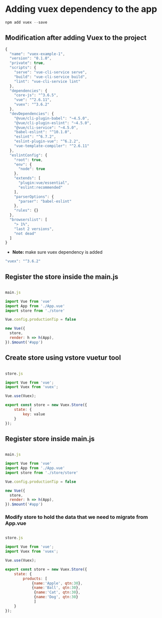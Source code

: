 # Adding vuex dependency to the app #
```js
npm add vuex --save
```

## Modification after adding Vuex to the project ##
```js
{
  "name": "vuex-example-1",
  "version": "0.1.0",
  "private": true,
  "scripts": {
    "serve": "vue-cli-service serve",
    "build": "vue-cli-service build",
    "lint": "vue-cli-service lint"
  },
  "dependencies": {
    "core-js": "^3.6.5",
    "vue": "^2.6.11",
    "vuex": "^3.6.2"
  },
  "devDependencies": {
    "@vue/cli-plugin-babel": "~4.5.0",
    "@vue/cli-plugin-eslint": "~4.5.0",
    "@vue/cli-service": "~4.5.0",
    "babel-eslint": "^10.1.0",
    "eslint": "^6.7.2",
    "eslint-plugin-vue": "^6.2.2",
    "vue-template-compiler": "^2.6.11"
  },
  "eslintConfig": {
    "root": true,
    "env": {
      "node": true
    },
    "extends": [
      "plugin:vue/essential",
      "eslint:recommended"
    ],
    "parserOptions": {
      "parser": "babel-eslint"
    },
    "rules": {}
  },
  "browserslist": [
    "> 1%",
    "last 2 versions",
    "not dead"
  ]
}
```
- <b> Note: </b> make sure vuex dependency is added 

```js
"vuex": "^3.6.2"
```

## Register the store inside the main.js ##
```js

main.js

import Vue from 'vue'
import App from './App.vue'
import store from './store'

Vue.config.productionTip = false

new Vue({
  store,
  render: h => h(App),
}).$mount('#app')
```

## Create store using vstore vuetur tool ##
```js

store.js

import Vue from 'vue';
import Vuex from 'vuex';

Vue.use(Vuex);

export const store = new Vuex.Store({
    state: {
        key: value
    }
});
```

## Register store inside main.js ##
```js

main.js

import Vue from 'vue'
import App from './App.vue'
import store from './store/store'

Vue.config.productionTip = false

new Vue({
  store,
  render: h => h(App),
}).$mount('#app')
```

### Modify store to hold the data that we need to migrate from App.vue ###
```js

store.js

import Vue from 'vue';
import Vuex from 'vuex';

Vue.use(Vuex);

export const store = new Vuex.Store({
    state: {
        products: [
            {name:'Apple', qtn:30},
            {name:'Ball', qtn:30},
             {name:'Cat', qtn:30},
             {name:'Dog', qtn:30}
             ]
    }
});
```




